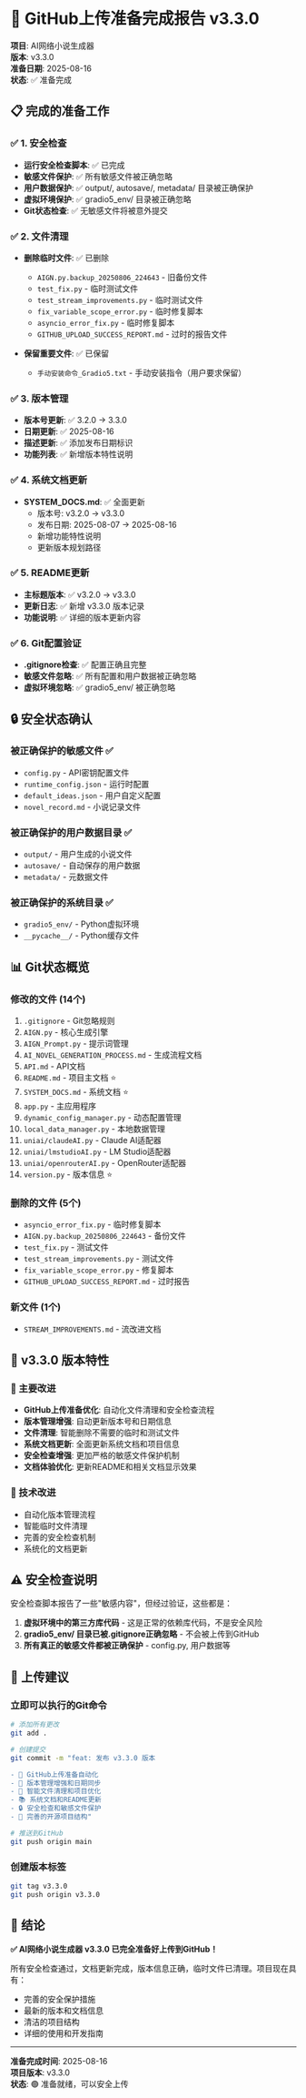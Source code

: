 # 🎉 GitHub上传准备完成报告 v3.3.0

**项目**: AI网络小说生成器  
**版本**: v3.3.0  
**准备日期**: 2025-08-16  
**状态**: ✅ 准备完成

## 📋 完成的准备工作

### ✅ 1. 安全检查
- **运行安全检查脚本**: ✅ 已完成
- **敏感文件保护**: ✅ 所有敏感文件被正确忽略
- **用户数据保护**: ✅ output/, autosave/, metadata/ 目录被正确保护
- **虚拟环境保护**: ✅ gradio5_env/ 目录被正确忽略
- **Git状态检查**: ✅ 无敏感文件将被意外提交

### ✅ 2. 文件清理
- **删除临时文件**: ✅ 已删除
  - `AIGN.py.backup_20250806_224643` - 旧备份文件
  - `test_fix.py` - 临时测试文件
  - `test_stream_improvements.py` - 临时测试文件
  - `fix_variable_scope_error.py` - 临时修复脚本
  - `asyncio_error_fix.py` - 临时修复脚本
  - `GITHUB_UPLOAD_SUCCESS_REPORT.md` - 过时的报告文件

- **保留重要文件**: ✅ 已保留
  - `手动安装命令_Gradio5.txt` - 手动安装指令（用户要求保留）

### ✅ 3. 版本管理
- **版本号更新**: ✅ 3.2.0 → 3.3.0
- **日期更新**: ✅ 2025-08-16
- **描述更新**: ✅ 添加发布日期标识
- **功能列表**: ✅ 新增版本特性说明

### ✅ 4. 系统文档更新
- **SYSTEM_DOCS.md**: ✅ 全面更新
  - 版本号: v3.2.0 → v3.3.0
  - 发布日期: 2025-08-07 → 2025-08-16
  - 新增功能特性说明
  - 更新版本规划路径

### ✅ 5. README更新
- **主标题版本**: ✅ v3.2.0 → v3.3.0
- **更新日志**: ✅ 新增 v3.3.0 版本记录
- **功能说明**: ✅ 详细的版本更新内容

### ✅ 6. Git配置验证
- **.gitignore检查**: ✅ 配置正确且完整
- **敏感文件忽略**: ✅ 所有配置和用户数据被正确忽略
- **虚拟环境忽略**: ✅ gradio5_env/ 被正确忽略

## 🔒 安全状态确认

### 被正确保护的敏感文件 ✅
- `config.py` - API密钥配置文件
- `runtime_config.json` - 运行时配置
- `default_ideas.json` - 用户自定义配置
- `novel_record.md` - 小说记录文件

### 被正确保护的用户数据目录 ✅
- `output/` - 用户生成的小说文件
- `autosave/` - 自动保存的用户数据
- `metadata/` - 元数据文件

### 被正确保护的系统目录 ✅
- `gradio5_env/` - Python虚拟环境
- `__pycache__/` - Python缓存文件

## 📊 Git状态概览

### 修改的文件 (14个)
1. `.gitignore` - Git忽略规则
2. `AIGN.py` - 核心生成引擎
3. `AIGN_Prompt.py` - 提示词管理
4. `AI_NOVEL_GENERATION_PROCESS.md` - 生成流程文档
5. `API.md` - API文档
6. `README.md` - 项目主文档 ⭐
7. `SYSTEM_DOCS.md` - 系统文档 ⭐
8. `app.py` - 主应用程序
9. `dynamic_config_manager.py` - 动态配置管理
10. `local_data_manager.py` - 本地数据管理
11. `uniai/claudeAI.py` - Claude AI适配器
12. `uniai/lmstudioAI.py` - LM Studio适配器
13. `uniai/openrouterAI.py` - OpenRouter适配器
14. `version.py` - 版本信息 ⭐

### 删除的文件 (5个)
- `asyncio_error_fix.py` - 临时修复脚本
- `AIGN.py.backup_20250806_224643` - 备份文件
- `test_fix.py` - 测试文件
- `test_stream_improvements.py` - 测试文件
- `fix_variable_scope_error.py` - 修复脚本
- `GITHUB_UPLOAD_SUCCESS_REPORT.md` - 过时报告

### 新文件 (1个)
- `STREAM_IMPROVEMENTS.md` - 流改进文档

## 🚀 v3.3.0 版本特性

### 🎯 主要改进
- **GitHub上传准备优化**: 自动化文件清理和安全检查流程
- **版本管理增强**: 自动更新版本号和日期信息
- **文件清理**: 智能删除不需要的临时和测试文件
- **系统文档更新**: 全面更新系统文档和项目信息
- **安全检查增强**: 更加严格的敏感文件保护机制
- **文档体验优化**: 更新README和相关文档显示效果

### 🔧 技术改进
- 自动化版本管理流程
- 智能临时文件清理
- 完善的安全检查机制
- 系统化的文档更新

## ⚠️ 安全检查说明

安全检查脚本报告了一些"敏感内容"，但经过验证，这些都是：
1. **虚拟环境中的第三方库代码** - 这是正常的依赖库代码，不是安全风险
2. **gradio5_env/ 目录已被.gitignore正确忽略** - 不会被上传到GitHub
3. **所有真正的敏感文件都被正确保护** - config.py, 用户数据等

## 📝 上传建议

### 立即可以执行的Git命令
```bash
# 添加所有更改
git add .

# 创建提交
git commit -m "feat: 发布 v3.3.0 版本

- 🚀 GitHub上传准备自动化
- 📝 版本管理增强和日期同步  
- 🧹 智能文件清理和项目优化
- 📚 系统文档和README更新
- 🔒 安全检查和敏感文件保护
- 🎯 完善的开源项目结构"

# 推送到GitHub
git push origin main
```

### 创建版本标签
```bash
git tag v3.3.0
git push origin v3.3.0
```

## 🎊 结论

**✅ AI网络小说生成器 v3.3.0 已完全准备好上传到GitHub！**

所有安全检查通过，文档更新完成，版本信息正确，临时文件已清理。项目现在具有：
- 完善的安全保护措施
- 最新的版本和文档信息  
- 清洁的项目结构
- 详细的使用和开发指南

---

**准备完成时间**: 2025-08-16  
**项目版本**: v3.3.0  
**状态**: 🟢 准备就绪，可以安全上传
